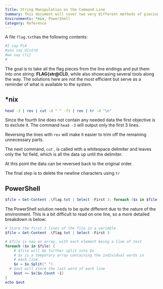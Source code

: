 ```yaml
---
Title: String Manipulation on the Command Line
Summary: This document will cover two very different methods of piecing together scattered data
Environments: *nix, PowerShell
Category: Reference
---
```



A file `flag.txt`has the following contents:
```sh
#I say FLA
#you say G{str@
#we say cli}
#
```

The goal is to take all the flag pieces from the line endings and put them into one string: **FLAG{str@CLI}**, while also showcasing several tools along the way.  The solutions here are not the most efficient but serve as a reminder of what is available to the system.

## ***nix**
```sh
head -3 | rev | cut -d " " -f1 | rev | tr -d "\n"
```
Since the fourth line does not contain any needed data the first objective is to exclute it.  The command `head -3` will output only the first 3 lines.

Reversing the lines with `rev` will make it easier to trim off the remaining unnecessary parts.

The next command, `cut` , is called with a whitespace delimiter and leaves only the 1st field, which is all the data up until the delimiter.

At this point the data can be reversed back to the original order.

The final step is to delete the newline characters using `tr`
## PowerShell

```powershell
$file = Get-Content .\flag.txt | Select -First 3; foreach ($x in $file) { $x = $x.Split(" "); $out += $x[$x.Count -1] }; echo $out
```

The PowerShell solution needs to be quite different due to the nature of the environment. This is a bit difficult to read on one line, so a more detailed breakdown is below:

```PowerShell
# Store the first 3 lines of the file in a variable
$file = Get-Content .\flag.txt | Select -First 3

# $file is now an array, with each element being a line of text
foreach ($x in $file) {
	# $file will be further split into $x
	# $x is a temporary array containing the individual words in
	# each line.
	$x = $x.Split(" ")
  # $out will store the last word of each line
	$out += $x[$x.Count -1] 
}
echo $out
```


